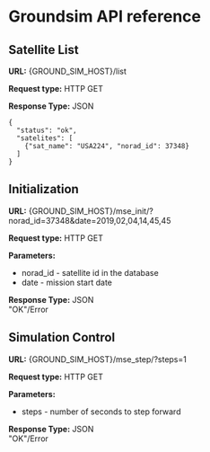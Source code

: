 # Groundsim API reference
## Satellite List
**URL:** {GROUND_SIM_HOST}/list

**Request type:** HTTP GET

**Response Type:** JSON<br/>
```
{
  "status": "ok",
  "satelites": [
    {"sat_name": "USA224", "norad_id": 37348}
  ]
}
```
## Initialization
**URL:** {GROUND_SIM_HOST}/mse_init/?norad_id=37348&date=2019,02,04,14,45,45

**Request type:** HTTP GET

**Parameters:**
* norad_id - satellite id in the database
* date - mission start date

**Response Type:** JSON<br/>
"OK"/Error

## Simulation Control
**URL:** {GROUND_SIM_HOST}/mse_step/?steps=1

**Request type:** HTTP GET

**Parameters:**
* steps - number of seconds to step forward

**Response Type:** JSON <br/>
"OK"/Error
